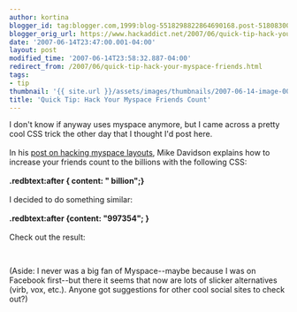 ```yaml
---
author: kortina
blogger_id: tag:blogger.com,1999:blog-5518298822864690168.post-5180830064620163033
blogger_orig_url: https://www.hackaddict.net/2007/06/quick-tip-hack-your-myspace-friends.html
date: '2007-06-14T23:47:00.001-04:00'
layout: post
modified_time: '2007-06-14T23:58:32.887-04:00'
redirect_from: /2007/06/quick-tip-hack-your-myspace-friends.html
tags:
- tip
thumbnail: '{{ site.url }}/assets/images/thumbnails/2007-06-14-image-0000.png'
title: 'Quick Tip: Hack Your Myspace Friends Count'
---
```


I don't know if anyway uses myspace anymore, but I came across a pretty cool CSS trick the other day that I thought I'd post here.  <br/><br/>In his <a href="http://www.mikeindustries.com/blog/archive/2006/04/hacking-myspace-layouts" title="Mike Davidson: Hacking A More Tasteful MySpace">post on hacking myspace layouts</a>, Mike Davidson explains how to increase your friends count to the billions with the following CSS:<br/><b><br/> .redbtext:after { content: " billion";}<br/></b><br/>I decided to do something similar:<br/><b><br/> .redbtext:after {content: "997354"; }<br/></b><br/>Check out the result:<br/><img alt="" border="0" id="BLOGGER_PHOTO_ID_5076135325318039650" src="{{ site.url }}/assets/images/2007-06-14-image-0000.png" style="display:block; margin:0px auto 10px; text-align:center; "/><br/><br/>(Aside: I never was a big fan of Myspace--maybe because I was on Facebook first--but there it seems that now are lots of slicker alternatives (virb, vox, etc.).  Anyone got suggestions for other cool social sites to check out?)